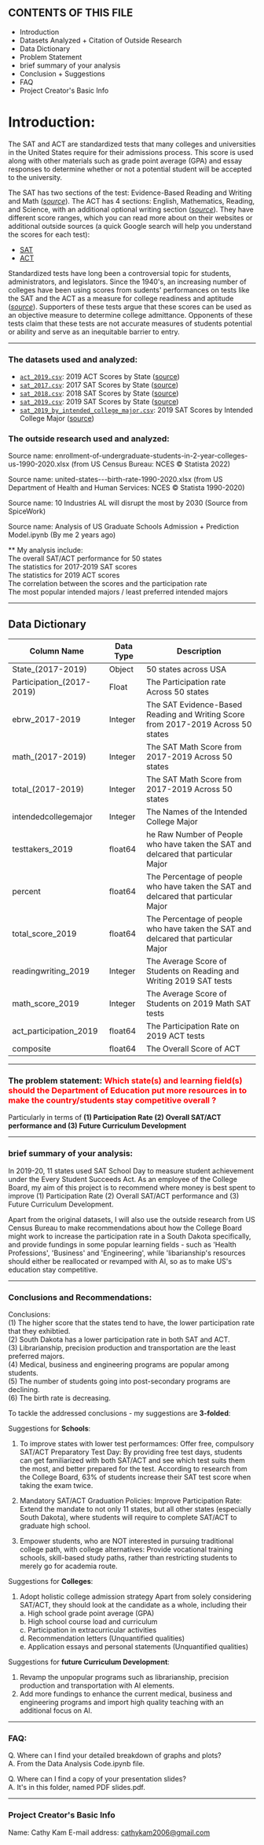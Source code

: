 CONTENTS OF THIS FILE
---------------------

 * Introduction
 * Datasets Analyzed + Citation of Outside Research
 * Data Dictionary 
 * Problem Statement
 * brief summary of your analysis
 * Conclusion + Suggestions
 * FAQ
 * Project Creator's Basic Info

# Introduction:
The SAT and ACT are standardized tests that many colleges and universities in the United States require for their admissions process. This score is used along with other materials such as grade point average (GPA) and essay responses to determine whether or not a potential student will be accepted to the university.

The SAT has two sections of the test: Evidence-Based Reading and Writing and Math ([*source*](https://www.princetonreview.com/college/sat-sections)). The ACT has 4 sections: English, Mathematics, Reading, and Science, with an additional optional writing section ([*source*](https://www.act.org/content/act/en/products-and-services/the-act/scores/understanding-your-scores.html)). They have different score ranges, which you can read more about on their websites or additional outside sources (a quick Google search will help you understand the scores for each test):
* [SAT](https://collegereadiness.collegeboard.org/sat)
* [ACT](https://www.act.org/content/act/en.html)

Standardized tests have long been a controversial topic for students, administrators, and legislators. Since the 1940's, an increasing number of colleges have been using scores from sudents' performances on tests like the SAT and the ACT as a measure for college readiness and aptitude ([*source*](https://www.minotdailynews.com/news/local-news/2017/04/a-brief-history-of-the-sat-and-act/)). Supporters of these tests argue that these scores can be used as an objective measure to determine college admittance. Opponents of these tests claim that these tests are not accurate measures of students potential or ability and serve as an inequitable barrier to entry.


---

### The datasets used and analyzed:

* [`act_2019.csv`](./data/act_2019.csv): 2019 ACT Scores by State ([source](https://blog.prepscholar.com/act-scores-by-state-averages-highs-and-lows))
* [`sat_2017.csv`](./data/sat_2017.csv): 2017 SAT Scores by State ([source](https://blog.collegevine.com/here-are-the-average-sat-scores-by-state/))
* [`sat_2018.csv`](./data/sat_2018.csv): 2018 SAT Scores by State ([source](https://blog.collegevine.com/here-are-the-average-sat-scores-by-state/))
* [`sat_2019.csv`](./data/sat_2019.csv): 2019 SAT Scores by State ([source](https://blog.prepscholar.com/average-sat-scores-by-state-most-recent))
* [`sat_2019_by_intended_college_major.csv`](./data/sat_2019_by_intended_college_major.csv): 2019 SAT Scores by Intended College Major ([source](https://reports.collegeboard.org/pdf/2019-total-group-sat-suite-assessments-annual-report.pdf))


### The outside research used and analyzed:

Source name: enrollment-of-undergraduate-students-in-2-year-colleges-us-1990-2020.xlsx (from US Census Bureau: NCES © Statista 2022)

Source name: united-states---birth-rate-1990-2020.xlsx (from US Department of Health and Human Services: NCES © Statista 1990-2020)

Source name: 10 Industries AL will disrupt the most by 2030 (Source from SpiceWork)

Source name: Analysis of US Graduate Schools Admission + Prediction Model.ipynb (By me 2 years ago)

** My analysis include:
<br>The overall SAT/ACT performance for 50 states
<br>The statistics for 2017-2019 SAT scores
<br>The statistics for 2019 ACT scores
<br>The correlation between the scores and the participation rate
<br>The most popular intended majors / least preferred intended majors

---

## Data Dictionary 

| Column Name | Data Type | Description |
| --- | --- | --- |
| State_(2017-2019) | Object | 50 states across USA |
| Participation_(2017-2019) | Float | The Participation rate Across 50 states  |
| ebrw_2017-2019 | Integer | The SAT Evidence-Based Reading and Writing Score from 2017-2019 Across 50 states |
| math_(2017-2019) | Integer | The SAT Math Score from 2017-2019 Across 50 states  |
| total_(2017-2019) | Integer | The SAT Math Score from 2017-2019 Across 50 states |
| intendedcollegemajor | Integer | The Names of the Intended College Major  |
| testtakers_2019 | float64 | he Raw Number of People who have taken the SAT and delcared that particular Major  |
| percent | float64 | The Percentage of people who have taken the SAT and delcared that particular Major  |
| total_score_2019 | float64 | The Percentage of people who have taken the SAT and delcared that particular Major  |
| readingwriting_2019 | Integer | The Average Score of Students on Reading and Writing 2019 SAT tests|
| math_score_2019 | Integer |The Average Score of Students on 2019 Math SAT tests  |
| act_participation_2019 | float64 | The Participation Rate on 2019 ACT tests|
| composite | float64 |The Overall Score of ACT | 


---

### The problem statement: <font color='red'> Which state(s) and learning field(s) should the Department of Education put more resources in to make the country/students stay competitive overall ?</font>

Particularly in terms of **(1) Participation Rate (2) Overall SAT/ACT performance and (3) Future Curriculum Development**

---

### brief summary of your analysis:
 In 2019-20, 11 states used SAT School Day to measure student achievement under the Every Student Succeeds Act. As an employee of the College Board, my aim of this project is to recommend where money is best spent to improve (1) Participation Rate (2) Overall SAT/ACT performance and (3) Future Curriculum Development. 
 
 Apart from the original datasets, I will also use the outside research from US Census Bureau to make recommendations about how the College Board might work to increase the participation rate in a South Dakota specifically, and provide fundings in some popular learning fields - such as 'Health Professions', 'Business' and 'Engineering', while 'libarianship's resources should either be reallocated or revamped with AI, so as to make US's education stay competitive. 
 
 ---

### Conclusions and Recommendations:
Conclusions:
<br>(1) The higher score that the states tend to have, the lower participation rate that they exhibtied.
<br>(2) South Dakota has a lower participation rate in both SAT and ACT. 
<br>(3) Librarianship, precision production and transportation are the least preferred majors. 
<br>(4) Medical, business and engineering programs are popular among students.
<br>(5) The number of students going into post-secondary programs are declining. 
<br>(6) The birth rate is decreasing.

To tackle the addressed conclusions - my suggestions are **3-folded**:

Suggestions for **Schools**:
1. To improve states with lower test performamces: Offer free, compulsory SAT/ACT Preparatory Test Day:
By providing free test days, students can get familiarized with both SAT/ACT and see which test suits them the most, and better prepared for the test. 
According to research from the College Board, 63% of students increase their SAT test score when taking the exam twice.

2. Mandatory SAT/ACT Graduation Policies: Improve Participation Rate:
Extend the mandate to not only 11 states, but all other states (especially South Dakota), where students will require to complete SAT/ACT to graduate high school.


3. Empower students, who are NOT interested in pursuing traditional college path, with college alternatives:
Provide vocational training schools, skill-based study paths, rather than restricting students to merely go for academia route.

Suggestions for **Colleges**:
1. Adopt holistic college admission strategy
Apart from solely considering SAT/ACT, they should look at the candidate as a whole, including their
<br>a. High school grade point average (GPA)
<br>b. High school course load and curriculum
<br>c. Participation in extracurricular activities
<br>d. Recommendation letters (Unquantified qualities)
<br>e. Application essays and personal statements (Unquantified qualities)

Suggestions for **future Curriculum Development**:
1. Revamp the unpopular programs such as librarianship, precision production and transportation with AI elements.
2. Add more fundings to enhance the current medical, business and engineering programs and import high quality teaching with an additional focus on AI.
---

### FAQ:
Q. Where can I find your detailed breakdown of graphs and plots?
<br>A. From the Data Analysis Code.ipynb file.

Q. Where can I find a copy of your presentation slides?
<br>A. It's in this folder, named PDF slides.pdf.

---

 ### Project Creator's Basic Info
 Name: Cathy Kam
 E-mail address: cathykam2006@gmail.com
 


